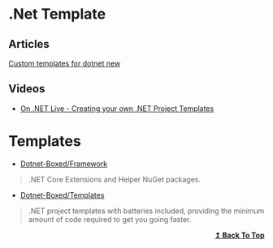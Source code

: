 # .Net Template

## Articles
[Custom templates for dotnet new](https://docs.microsoft.com/en-us/dotnet/core/tools/custom-templates)

## Videos

- [On .NET Live - Creating your own .NET Project Templates](https://www.youtube.com/watch?v=H_pqfeRgTYw&t=751s)

# Templates
- [Dotnet-Boxed/Framework](https://github.com/Dotnet-Boxed/Framework)
> .NET Core Extensions and Helper NuGet packages.

- [Dotnet-Boxed/Templates](https://github.com/Dotnet-Boxed/Templates)
> .NET project templates with batteries included, providing the minimum amount of code required to get you going faster.

<div align="right">
  <b><a href="#contents">↥ Back To Top</a></b>
</div>
